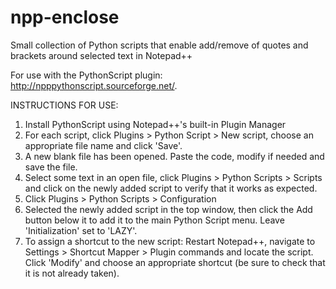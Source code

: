 # npp-enclose
Small collection of Python scripts that enable add/remove of quotes and brackets around selected text in Notepad++

For use with the PythonScript plugin: http://npppythonscript.sourceforge.net/.

INSTRUCTIONS FOR USE:
1. Install PythonScript using Notepad++'s built-in Plugin Manager
2. For each script, click Plugins > Python Script > New script, choose an appropriate file name and click 'Save'.
3. A new blank file has been opened. Paste the code, modify if needed and save the file.
4. Select some text in an open file, click Plugins > Python Scripts > Scripts and click on the newly added script to verify that it works as expected.
5. Click Plugins > Python Scripts > Configuration
6. Selected the newly added script in the top window, then click the Add button below it to add it to the main Python Script menu. Leave 'Initialization' set to 'LAZY'.
7. To assign a shortcut to the new script: Restart Notepad++, navigate to Settings > Shortcut Mapper > Plugin commands and locate the script. Click 'Modify' and choose an appropriate shortcut (be sure to check that it is not already taken).
